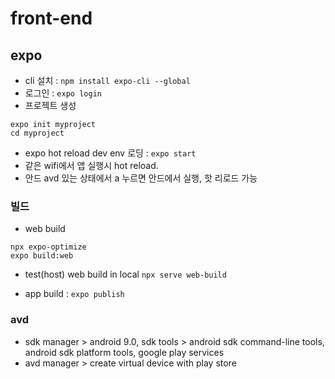 # front-end

## expo

- cli 설치 : `npm install expo-cli --global`
- 로그인 : `expo login`
- 프로젝트 생성
```
expo init myproject
cd myproject
```
- expo hot reload dev env 로딩 : `expo start`
- 같은 wifi에서 앱 실행시 hot reload.
- 안드 avd 있는 상태에서 a 누르면 안드에서 실행, 핫 리로드 가능

### 빌드

- web build
```
npx expo-optimize
expo build:web
```
- test(host) web build in local
`npx serve web-build`

- app build : `expo publish`

### avd

- sdk manager > android 9.0, sdk tools > android sdk command-line tools, android sdk platform tools, google play services
- avd manager > create virtual device with play store